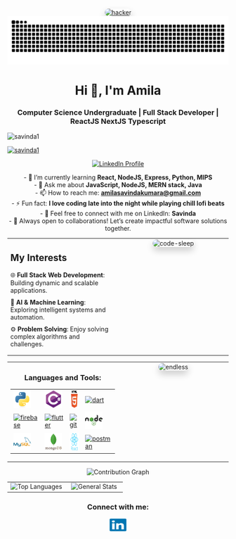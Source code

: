 <div align="center">
 <a href="https://imgbb.com/"><img src="https://i.ibb.co/BGCxs22/hacker.gif" alt="hacker" border="0" style="border-radius: 10px; box-shadow: 0 8px 16px rgba(0, 0, 0, 0.2); max-width: 100%; height: auto;"/></a>
</div>
<div align="center">
 <img src="https://raw.githubusercontent.com/shahradelahi/shahradelahi/output/github-contribution-grid-snake-dark.svg#gh-dark-mode-only" alt="hacker" border="0"> 
</div>
<h1 align="center">Hi 👋, I'm Amila</h1>
<h3 align="center">
  Computer Science Undergraduate | Full Stack Developer | ReactJS NextJS Typescript
</h3>
<p align="left"> <img src="https://komarev.com/ghpvc/?username=savinda1&label=Profile%20views&color=0e75b6&style=flat" alt="savinda1" /> </p>

<p align="left"> <a href="https://github.com/ryo-ma/github-profile-trophy"><img src="https://github-profile-trophy.vercel.app/?username=savinda1" alt="savinda1" /></a> </p>
<p align="center">
  <a href="https://www.linkedin.com/in/amila-savinda-641849267" target="_blank">
    <img src="https://img.shields.io/badge/Follow%20on-LinkedIn-blue?logo=linkedin&style=for-the-badge" alt="LinkedIn Profile" />
</a>
</p>

<div style="text-align: center;">
    <p>
    - 🌱 I’m currently learning <strong>React, NodeJS, Express, Python, MIPS</strong><br>
    - 💬 Ask me about <strong>JavaScript, NodeJS, MERN stack, Java</strong><br>
    - 📫 How to reach me: <strong><a href="mailto:savinda1@gmail.com">amilasavindakumara@gmail.com</a></strong><br>
    - ⚡ Fun fact: <strong>I love coding late into the night while playing chill lofi beats</strong><br>
    - 🤝 Feel free to connect with me on LinkedIn: <strong><a www.linkedin.com/in/amila-savinda-641849267>Savinda</a></strong><br>
    - 🤝 Always open to collaborations! Let’s create impactful software solutions together.
  </p>
</div>
<table width="100%" border="0" cellspacing="0" cellpadding="20" frame="void" rules="none">
    <tr>
      <td valign="top" width="50%" border="0" style="padding-right: 20px;">
        <div>
          <h2>My Interests</h2>
          <ul style="list-style-type: none; padding: 0;">
            <li style="margin-bottom: 10px;">🌐 <strong>Full Stack Web Development</strong>: Building dynamic and scalable applications.</li>
            <li style="margin-bottom: 10px;">🤖 <strong>AI & Machine Learning</strong>: Exploring intelligent systems and automation.</li>
            <li style="margin-bottom: 10px;">⚙️ <strong>Problem Solving</strong>: Enjoy solving complex algorithms and challenges.</li>
          </ul>
        </div>
      </td>
      <td valign="top" width="50%" border="0">
        <div align="center">
          <img src="https://i.ibb.co/xzw4FsR/code-sleep.gif" alt="code-sleep" border="0" style="border-radius: 10px; box-shadow: 0 8px 16px rgba(0, 0, 0, 0.2); max-width: 100%; height: auto;">
        </div>
      </td>
    </tr>
  </table>

<table width="100%" border="0" cellspacing="0" cellpadding="20">
    <tr>
      <td valign="top" align="center" width="50%">
        <h3>Languages and Tools:</h3>
        <table>
          <tr>
            <td><a href="https://www.python.org" target="_blank" rel="noreferrer"><img src="https://raw.githubusercontent.com/devicons/devicon/master/icons/python/python-original.svg" alt="python" width="40" height="40" /></a></td>
            <td><a href="https://www.w3schools.com/cs/" target="_blank" rel="noreferrer"><img src="https://raw.githubusercontent.com/devicons/devicon/master/icons/csharp/csharp-original.svg" alt="csharp" width="40" height="40" /></a></td>
            <td><a href="https://www.w3.org/html/" target="_blank" rel="noreferrer"><img src="https://raw.githubusercontent.com/devicons/devicon/master/icons/html5/html5-original-wordmark.svg" alt="html5" width="40" height="40" /></a></td>
            <td><a href="https://dart.dev" target="_blank" rel="noreferrer"><img src="https://www.vectorlogo.zone/logos/dartlang/dartlang-icon.svg" alt="dart" width="40" height="40" /></a></td>
          </tr>
          <tr>
            <td><a href="https://firebase.google.com/" target="_blank" rel="noreferrer"><img src="https://www.vectorlogo.zone/logos/firebase/firebase-icon.svg" alt="firebase" width="40" height="40" /></a></td>
            <td><a href="https://flutter.dev" target="_blank" rel="noreferrer"><img src="https://www.vectorlogo.zone/logos/flutterio/flutterio-icon.svg" alt="flutter" width="40" height="40" /></a></td>
            <td><a href="https://git-scm.com/" target="_blank" rel="noreferrer"><img src="https://www.vectorlogo.zone/logos/git-scm/git-scm-icon.svg" alt="git" width="40" height="40" /></a></td>
            <td><a href="https://nodejs.org" target="_blank" rel="noreferrer"><img src="https://raw.githubusercontent.com/devicons/devicon/master/icons/nodejs/nodejs-original-wordmark.svg" alt="nodejs" width="40" height="40" /></a></td>
          </tr>
          <tr>
            <td><a href="https://www.mysql.com/" target="_blank" rel="noreferrer"><img src="https://raw.githubusercontent.com/devicons/devicon/master/icons/mysql/mysql-original-wordmark.svg" alt="mysql" width="40" height="40" /></a></td>
            <td><a href="https://mongodb.com" target="_blank" rel="noreferrer"><img src="https://raw.githubusercontent.com/devicons/devicon/master/icons/mongodb/mongodb-original-wordmark.svg" alt="mongodb" width="40" height="40" /></a></td>
            <td><a href="https://reactjs.org/" target="_blank" rel="noreferrer"><img src="https://raw.githubusercontent.com/devicons/devicon/master/icons/react/react-original-wordmark.svg" alt="react" width="40" height="40" /></a></td>
            <td><a href="https://postman.com" target="_blank" rel="noreferrer"><img src="https://www.vectorlogo.zone/logos/getpostman/getpostman-icon.svg" alt="postman" width="40" height="40" /></a></td>
          </tr>
        </table>
      </td>
      <td valign="top" align="center" width="50%">
        <img src="https://i.ibb.co/v4rN84g/endless.gif" alt="endless" border="0" style="border-radius: 10px; box-shadow: 0 8px 16px rgba(0, 0, 0, 0.2); max-width: 100%; height: auto;">
      </td>
    </tr>
</table>

<!-- Contribution Graph Section -->
<div align="center">
  <img src="https://github-readme-activity-graph.vercel.app/graph?username=savinda1&theme=high-contrast&hide_border=true&area=true&point=FF0000&area_color=FF0000&line=FF0000" alt="Contribution Graph" />
</div>

<!-- Stats Section -->
<table width="100%" cellspacing="20">
  <tr>
    <td width="50%" align="center">
      <img src="https://github-readme-stats.vercel.app/api/top-langs?username=savinda1&show_icons=true&theme=dark&locale=en&layout=compact" alt="Top Languages" />
    </td>
    <td width="50%" align="center">
      <img src="https://github-readme-stats.vercel.app/api?username=savinda1&show_icons=true&theme=dark&locale=en" alt="General Stats" />
    </td>
  </tr>
</table>

<h3 align="center">Connect with me:</h3>
<p align="center">
 
  <a href="https://linkedin.com/in/amila-savinda-641849267" target="blank">
    <img align="center" src="https://raw.githubusercontent.com/devicons/devicon/master/icons/linkedin/linkedin-original.svg" alt="savinda" height="30" width="40" />
  </a>
  
</p>

